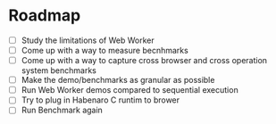 # Roadmap

- [ ] Study the limitations of Web Worker
- [ ] Come up with a way to measure becnhmarks
- [ ] Come up with a way to capture cross browser and cross operation system benchmarks
- [ ] Make the demo/benchmarks as granular as possible
- [ ] Run  Web Worker demos compared to sequential execution
- [ ] Try to plug in Habenaro C runtim to brower
- [ ] Run Benchmark again